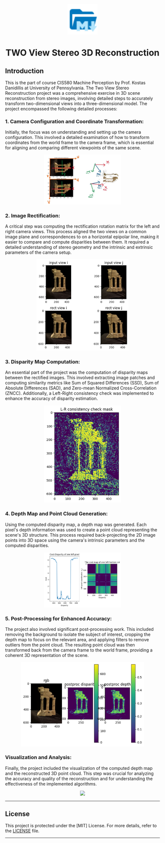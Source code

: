 <div align="center">
<p align="center">
  <img src="https://raw.githubusercontent.com/PKief/vscode-material-icon-theme/ec559a9f6bfd399b82bb44393651661b08aaf7ba/icons/folder-markdown-open.svg" width="100" />
</p>
<p align="center">
    <h1 align="center">TWO View Stereo 3D Reconstruction</h1>
</p>
</div>

## Introduction
This is the part of course CIS580 Machine Perception by Prof. Kostas Danidillis at University of Pennsylvania. The Two View Stereo Reconstruction project was a comprehensive exercise in 3D scene reconstruction from stereo images, involving detailed steps to accurately transform two-dimensional views into a three-dimensional model. The project encompassed the following detailed processes:

### 1. Camera Configuration and Coordinate Transformation: 

Initially, the focus was on understanding and setting up the camera configuration. This involved a detailed examination of how to transform coordinates from the world frame to the camera frame, which is essential for aligning and comparing different viewpoints of the same scene.
<p align="center">
  <img src="results/init.png" width="250">
</p>

### 2. Image Rectification: 
A critical step was computing the rectification rotation matrix for the left and right camera views. This process aligned the two views on a common image plane and correspondences to on a horizontal epipolar line, making it easier to compare and compute disparities between them. It required a detailed understanding of stereo geometry and the intrinsic and extrinsic parameters of the camera setup.

<p align="center">
  <img src="results/output.png" width="300">
</p>

### 3. Disparity Map Computation: 
An essential part of the project was the computation of disparity maps between the rectified images. This involved extracting image patches and computing similarity metrics like Sum of Squared Differences (SSD), Sum of Absolute Differences (SAD), and Zero-mean Normalized Cross-Correlation (ZNCC). Additionally, a Left-Right consistency check was implemented to enhance the accuracy of disparity estimation.

<p align="center">
  <img src="results/output2.png"width="250" >
</p>

### 4. Depth Map and Point Cloud Generation: 

Using the computed disparity map, a depth map was generated. Each pixel's depth information was used to create a point cloud representing the scene's 3D structure. This process required back-projecting the 2D image points into 3D space using the camera's intrinsic parameters and the computed disparities.
<p align="center">
  <img src="results/output1.png" width="250">
</p>

### 5. Post-Processing for Enhanced Accuracy: 
The project also involved significant post-processing work. This included removing the background to isolate the subject of interest, cropping the depth map to focus on the relevant area, and applying filters to remove outliers from the point cloud. The resulting point cloud was then transformed back from the camera frame to the world frame, providing a coherent 3D representation of the scene.

<p align="center">
  <img src="results/output4.png" width="400">
</p>

### Visualization and Analysis:
Finally, the project included the visualization of the computed depth map and the reconstructed 3D point cloud. This step was crucial for analyzing the accuracy and quality of the reconstruction and for understanding the effectiveness of the implemented algorithms.

<p align="center">
  <img src="stereo_res.gif">
</p>



---

##  License

This project is protected under the [MIT] License. For more details, refer to the [LICENSE](https://choosealicense.com/licenses/mit/) file.

---

